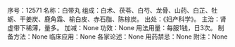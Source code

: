 序号：12571
名称：白带丸
组成：白术、茯苓、白芍、龙骨、山药、白芷、牡蛎、干姜炭、鹿角霜、榆白皮、赤石脂、陈棕炭。
出处：《妇产科学》。
主治：肾虚带下稀薄，量多。
加减：None
功效：None
用法用量：每服1钱，日3次。
制备方法：None
临床应用：None
各家论述：None
用药禁忌：None
附注：None
